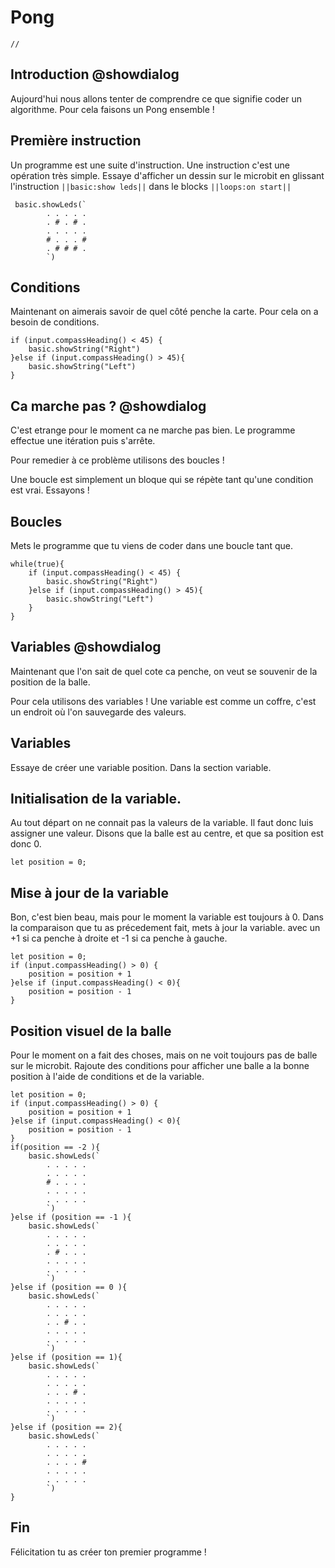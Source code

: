 # Pong

```template
//
```

## Introduction @showdialog
Aujourd'hui nous allons tenter de comprendre ce que signifie
coder un algorithme.
Pour cela faisons un Pong ensemble !


## Première instruction
Un programme est une suite d'instruction. Une instruction
c'est une opération très simple. Essaye d'afficher un dessin
sur le microbit en glissant l'instruction ``||basic:show leds||``
dans le blocks ``||loops:on start||``
```blocks
 basic.showLeds(`
        . . . . .
        . # . # .
        . . . . .
        # . . . #
        . # # # .
        `)
```


## Conditions

Maintenant on aimerais savoir de quel côté penche la carte.
Pour cela on a besoin de conditions.

```blocks
if (input.compassHeading() < 45) {
	basic.showString("Right")
}else if (input.compassHeading() > 45){
    basic.showString("Left")
}
```

## Ca marche pas ? @showdialog
C'est etrange pour le moment ca ne marche pas bien.
Le programme effectue une itération puis s'arrête.

Pour remedier à ce problème utilisons des boucles !

Une boucle est simplement un bloque qui se répète tant qu'une condition
est vrai.
Essayons !

## Boucles
Mets le programme que tu viens de coder dans une boucle tant que.

```blocks
while(true){
    if (input.compassHeading() < 45) {
	    basic.showString("Right")
    }else if (input.compassHeading() > 45){
        basic.showString("Left")
    }
}
```


## Variables @showdialog
Maintenant que l'on sait de quel cote ca penche,
on veut se souvenir de la position de la balle.

Pour cela utilisons des variables !
Une variable est comme un coffre, c'est un endroit où l'on 
sauvegarde des valeurs.

## Variables

Essaye de créer une variable position. Dans la section variable.

## Initialisation de la variable.
Au tout départ on ne connait pas la valeurs de la variable.
Il faut donc luis assigner une valeur. Disons que la balle est 
au centre, et que sa position est donc 0.
```blocks
let position = 0;
```

## Mise à jour de la variable
Bon, c'est bien beau, mais pour le moment la variable est toujours à 0.
Dans la comparaison que tu as précedement fait, mets à jour la variable.
avec un +1 si ca penche à droite et -1 si ca penche à gauche.

```blocks
let position = 0;
if (input.compassHeading() > 0) {
    position = position + 1
}else if (input.compassHeading() < 0){
    position = position - 1
}
```

## Position visuel de la balle
Pour le moment on a fait des choses, mais on ne voit toujours 
pas de balle sur le microbit.
Rajoute des conditions pour afficher une balle a la bonne position
à l'aide de conditions et de la variable.


```blocks
let position = 0;
if (input.compassHeading() > 0) {
    position = position + 1
}else if (input.compassHeading() < 0){
    position = position - 1
}
if(position == -2 ){
    basic.showLeds(`
        . . . . .
        . . . . .
        # . . . .
        . . . . .
        . . . . .
        `)
}else if (position == -1 ){
    basic.showLeds(`
        . . . . .
        . . . . .
        . # . . .
        . . . . .
        . . . . .
        `)
}else if (position == 0 ){
    basic.showLeds(`
        . . . . .
        . . . . .
        . . # . .
        . . . . .
        . . . . .
        `)
}else if (position == 1){
    basic.showLeds(`
        . . . . .
        . . . . .
        . . . # .
        . . . . .
        . . . . .
        `)
}else if (position == 2){
    basic.showLeds(`
        . . . . .
        . . . . .
        . . . . #
        . . . . .
        . . . . .
        `)
}
```



## Fin

Félicitation tu as créer ton premier programme !
